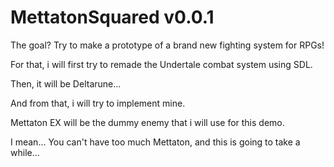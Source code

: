 
# MettatonSquared v0.0.1

The goal? Try to make a prototype of a brand new fighting system for RPGs!

For that, i will first try to remade the Undertale combat system using SDL.

Then, it will be Deltarune...

And from that, i will try to implement mine.

Mettaton EX will be the dummy enemy that i will use for this demo.


I mean...
You can't have too much Mettaton, and this is going to take a while...
